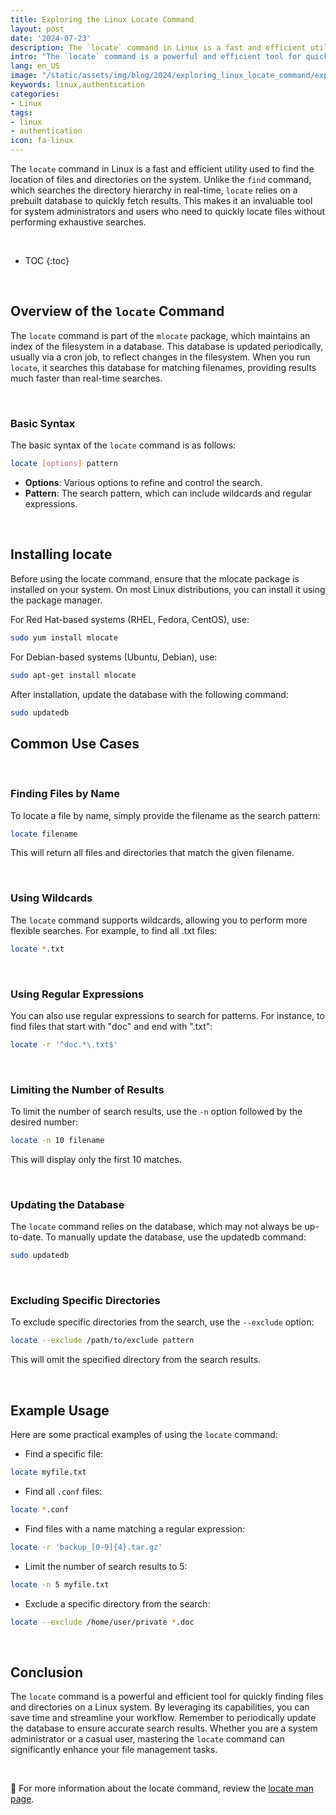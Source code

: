 ```yaml
---
title: Exploring the Linux Locate Command
layout: post
date: '2024-07-23'
description: The `locate` command in Linux is a fast and efficient utility used to find the location of files and directories on the system.
intro: "The `locate` command is a powerful and efficient tool for quickly finding files and directories on a Linux system."
lang: en_US
image: "/static/assets/img/blog/2024/exploring_linux_locate_command/exploring_linux_locate_command.jpg"
keywords: linux,authentication
categories:
- Linux
tags:
- linux
- authentication
icon: fa-linux
---
```


The `locate` command in Linux is a fast and efficient utility used to find the location of files and directories on the system. Unlike the `find` command, which searches the directory hierarchy in real-time, `locate` relies on a prebuilt database to quickly fetch results. This makes it an invaluable tool for system administrators and users who need to quickly locate files without performing exhaustive searches.

<br>

* TOC 
{:toc}

<br>

## Overview of the `locate` Command

The `locate` command is part of the `mlocate` package, which maintains an index of the filesystem in a database. This database is updated periodically, usually via a cron job, to reflect changes in the filesystem. When you run `locate`, it searches this database for matching filenames, providing results much faster than real-time searches.

<br>

### Basic Syntax

The basic syntax of the `locate` command is as follows:

```bash
locate [options] pattern
```

- **Options**: Various options to refine and control the search.
- **Pattern**: The search pattern, which can include wildcards and regular expressions.

<br>

## Installing locate
Before using the locate command, ensure that the mlocate package is installed on your system. On most Linux distributions, you can install it using the package manager.

For Red Hat-based systems (RHEL, Fedora, CentOS), use:

```bash
sudo yum install mlocate
```

For Debian-based systems (Ubuntu, Debian), use:

```bash
sudo apt-get install mlocate
```

After installation, update the database with the following command:

```bash
sudo updatedb
```

## Common Use Cases

<br>

### Finding Files by Name
To locate a file by name, simply provide the filename as the search pattern:

```bash
locate filename
```

This will return all files and directories that match the given filename.

<br>

### Using Wildcards
The `locate` command supports wildcards, allowing you to perform more flexible searches. For example, to find all .txt files:

```bash
locate *.txt
```

<br>

### Using Regular Expressions
You can also use regular expressions to search for patterns. For instance, to find files that start with "doc" and end with ".txt":

```bash
locate -r '^doc.*\.txt$'
```

<br>

### Limiting the Number of Results
To limit the number of search results, use the `-n` option followed by the desired number:

```bash
locate -n 10 filename
```

This will display only the first 10 matches.

<br>

### Updating the Database
The `locate` command relies on the database, which may not always be up-to-date. To manually update the database, use the updatedb command:

```bash
sudo updatedb
```

<br>

### Excluding Specific Directories
To exclude specific directories from the search, use the `--exclude` option:

```bash
locate --exclude /path/to/exclude pattern
```

This will omit the specified directory from the search results.

<br>

## Example Usage
Here are some practical examples of using the `locate` command:

- Find a specific file:

```bash
locate myfile.txt
```

- Find all `.conf` files:

```bash
locate *.conf
```

- Find files with a name matching a regular expression:

```bash
locate -r 'backup_[0-9]{4}.tar.gz'
```

- Limit the number of search results to 5:

```bash
locate -n 5 myfile.txt
```

- Exclude a specific directory from the search:

```bash
locate --exclude /home/user/private *.doc
```

<br>

## Conclusion

The `locate` command is a powerful and efficient tool for quickly finding files and directories on a Linux system. By leveraging its capabilities, you can save time and streamline your workflow. Remember to periodically update the database to ensure accurate search results. Whether you are a system administrator or a casual user, mastering the `locate` command can significantly enhance your file management tasks.

<br>

📝 For more information about the locate command, review the [locate man page](https://linux.die.net/man/1/locate).
